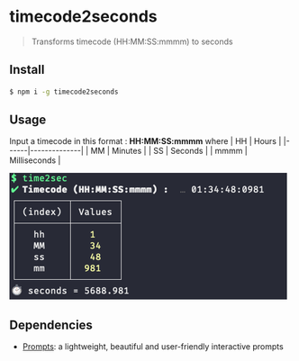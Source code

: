 # timecode2seconds
> Transforms timecode (HH:MM:SS:mmmm) to seconds

## Install 
```sh 
$ npm i -g timecode2seconds
```
## Usage 
Input a timecode in this format : **HH:MM:SS:mmmm** where 
| HH   | Hours        |
|------|--------------|
| MM   | Minutes      |
| SS   | Seconds      |
| mmmm | Milliseconds |

![Demo](https://raw.githubusercontent.com/ihatem/timecode2seconds/master/screenshots/time2sec.png)

## Dependencies
* [Prompts](https://www.npmjs.com/package/prompts): a lightweight, beautiful and user-friendly interactive prompts

